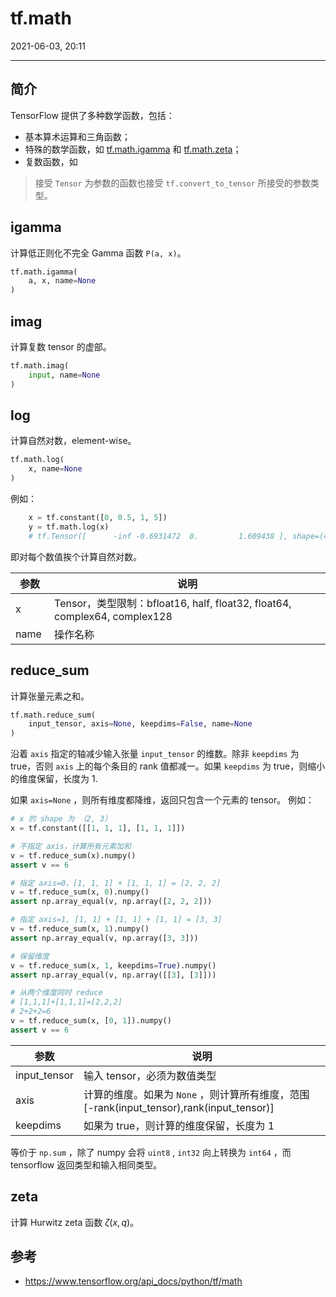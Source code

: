 # tf.math

2021-06-03, 20:11
***

## 简介

TensorFlow 提供了多种数学函数，包括：

- 基本算术运算和三角函数；
- 特殊的数学函数，如 [tf.math.igamma](#igamma) 和 [tf.math.zeta](#zeta)；
- 复数函数，如 

> 接受 `Tensor` 为参数的函数也接受 `tf.convert_to_tensor` 所接受的参数类型。

## igamma

计算低正则化不完全 Gamma 函数 `P(a, x)`。

```py
tf.math.igamma(
    a, x, name=None
)
```

## imag

计算复数 tensor 的虚部。

```py
tf.math.imag(
    input, name=None
)
```

## log

计算自然对数，element-wise。

```python
tf.math.log(
    x, name=None
)
```

例如：

```python
    x = tf.constant([0, 0.5, 1, 5])
    y = tf.math.log(x)
    # tf.Tensor([      -inf -0.6931472  0.         1.609438 ], shape=(4,), dtype=float32)
```

即对每个数值挨个计算自然对数。

| **参数** | **说明** |
| --- | --- |
| x | Tensor，类型限制：bfloat16, half, float32, float64, complex64, complex128 |
| name  | 操作名称 |

## reduce_sum

计算张量元素之和。

```python
tf.math.reduce_sum(
    input_tensor, axis=None, keepdims=False, name=None
)
```

沿着 `axis` 指定的轴减少输入张量 `input_tensor` 的维数。除非 `keepdims` 为 true，否则 `axis` 上的每个条目的 rank 值都减一。如果 `keepdims` 为 true，则缩小的维度保留，长度为 1.

如果 `axis=None` ，则所有维度都降维，返回只包含一个元素的 tensor。
例如：

```python
# x 的 shape 为 （2, 3）
x = tf.constant([[1, 1, 1], [1, 1, 1]])

# 不指定 axis，计算所有元素加和
v = tf.reduce_sum(x).numpy()
assert v == 6

# 指定 axis=0，[1, 1, 1] + [1, 1, 1] = [2, 2, 2]
v = tf.reduce_sum(x, 0).numpy()
assert np.array_equal(v, np.array([2, 2, 2]))

# 指定 axis=1, [1, 1] + [1, 1] + [1, 1] = [3, 3]
v = tf.reduce_sum(x, 1).numpy()
assert np.array_equal(v, np.array([3, 3]))

# 保留维度
v = tf.reduce_sum(x, 1, keepdims=True).numpy()
assert np.array_equal(v, np.array([[3], [3]]))

# 从两个维度同时 reduce
# [1,1,1]+[1,1,1]=[2,2,2]
# 2+2+2=6
v = tf.reduce_sum(x, [0, 1]).numpy()
assert v == 6
```

| 参数 | 说明 |
| --- | --- |
| input_tensor | 输入 tensor，必须为数值类型 |
| axis | 计算的维度。如果为 `None` ，则计算所有维度，范围 [-rank(input_tensor),rank(input_tensor)] |
| keepdims | 如果为 true，则计算的维度保留，长度为 1 |

等价于 `np.sum` ，除了 numpy 会将 `uint8` , `int32` 向上转换为 `int64` ，而 tensorflow 返回类型和输入相同类型。

## zeta

计算 Hurwitz zeta 函数 $\zeta(x,q)$。

## 参考

- https://www.tensorflow.org/api_docs/python/tf/math

